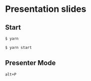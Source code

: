 # Presentation slides

## Start

```sh
$ yarn
```

```sh
$ yarn start
```

## Presenter Mode

```sh
alt+P
```
